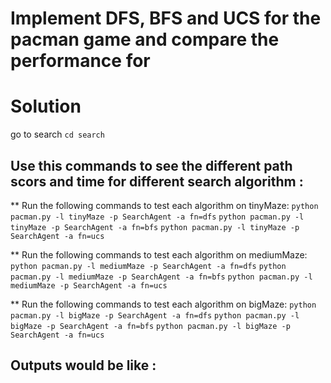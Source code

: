 # Implement DFS, BFS and UCS for the pacman game and compare the performance for 
# Solution
go to search `cd search`

## Use this commands to see the different path scors and time for different search algorithm :

** Run the following commands to test each algorithm on tinyMaze:
`python pacman.py -l tinyMaze -p SearchAgent -a fn=dfs`
`python pacman.py -l tinyMaze -p SearchAgent -a fn=bfs`
`python pacman.py -l tinyMaze -p SearchAgent -a fn=ucs`

** Run the following commands to test each algorithm on mediumMaze:
`python pacman.py -l mediumMaze -p SearchAgent -a fn=dfs`
`python pacman.py -l mediumMaze -p SearchAgent -a fn=bfs`
`python pacman.py -l mediumMaze -p SearchAgent -a fn=ucs`

** Run the following commands to test each algorithm on bigMaze:
`python pacman.py -l bigMaze -p SearchAgent -a fn=dfs`
`python pacman.py -l bigMaze -p SearchAgent -a fn=bfs`
`python pacman.py -l bigMaze -p SearchAgent -a fn=ucs`

## Outputs would be like :
